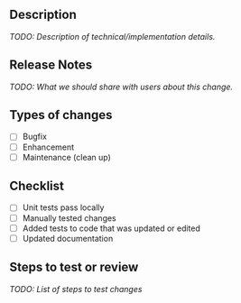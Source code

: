 ## Description

_TODO: Description of technical/implementation details._

## Release Notes

_TODO: What we should share with users about this change._

## Types of changes

- [ ] Bugfix
- [ ] Enhancement
- [ ] Maintenance (clean up)

## Checklist

- [ ] Unit tests pass locally
- [ ] Manually tested changes
- [ ] Added tests to code that was updated or edited
- [ ] Updated documentation

## Steps to test or review

_TODO: List of steps to test changes_
